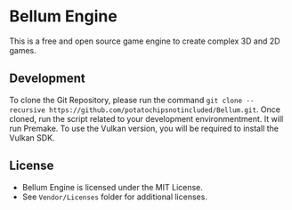 # Bellum Engine
This is a free and open source game engine to create complex 3D and 2D games.

## Development
To clone the Git Repository, please run the command `git clone --recursive https://github.com/potatochipsnotincluded/Bellum.git`.
Once cloned, run the script related to your development environmentment. It will run Premake.
To use the Vulkan version, you will be required to install the Vulkan SDK.

## License
- Bellum Engine is licensed under the MIT License.
- See `Vendor/Licenses` folder for additional licenses.